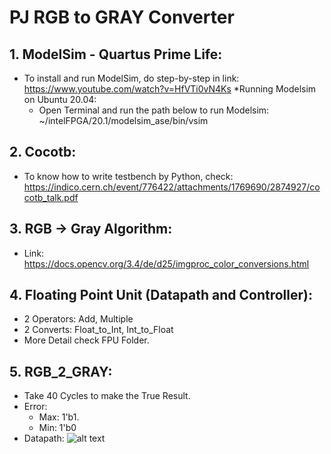 # PJ RGB to GRAY Converter
## 1.  ModelSim - Quartus Prime Life:
* To install and run ModelSim, do step-by-step in link: https://www.youtube.com/watch?v=HfVTi0vN4Ks
*Running Modelsim on Ubuntu 20.04:
   * Open Terminal and run the path below to run Modelsim: ~/intelFPGA/20.1/modelsim_ase/bin/vsim
## 2.  Cocotb:
* To know how to write testbench by Python, check: https://indico.cern.ch/event/776422/attachments/1769690/2874927/cocotb_talk.pdf
## 3.  RGB -> Gray Algorithm:
*   Link: https://docs.opencv.org/3.4/de/d25/imgproc_color_conversions.html
## 4. Floating Point Unit (Datapath and Controller):
*   2 Operators: Add, Multiple
*   2 Converts: Float_to_Int, Int_to_Float
*   More Detail check FPU Folder.
## 5. RGB_2_GRAY:
* Take 40 Cycles to make the True Result.
* Error:
    * Max: 1'b1.
    * Min: 1'b0
* Datapath: ![alt text](https://github.com/nhannm290/NNL/blob/main/Assignment/Week2/RGB_GRAY.png)
